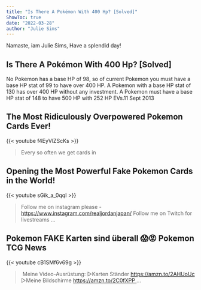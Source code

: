 ```yaml
---
title: "Is There A Pokémon With 400 Hp? [Solved]"
ShowToc: true 
date: "2022-03-28"
author: "Julie Sims" 
---
```


Namaste, iam Julie Sims, Have a splendid day!
## Is There A Pokémon With 400 Hp? [Solved]
No Pokemon has a base HP of 98, so of current Pokemon you must have a base HP stat of 99 to have over 400 HP. A Pokemon with a base HP stat of 130 has over 400 HP without any investment. A Pokemon must have a base HP stat of 148 to have 500 HP with 252 HP EVs.11 Sept 2013

## The Most Ridiculously Overpowered Pokemon Cards Ever!
{{< youtube f4EyVlZScKs >}}
>Every so often we get cards in 

## Opening the Most Powerful Fake Pokemon Cards in the World!
{{< youtube sGik_a_0qqI >}}
>Follow me on instagram please - https://www.instagram.com/realjordanjapan/ Follow me on Twitch for livestreams ...

## Pokemon FAKE Karten sind überall 😱😡 Pokemon TCG News
{{< youtube cB1SMf6v69g >}}
>‍  Meine Video-Ausrüstung: ▻Karten Ständer https://amzn.to/2AHUoUc ▻Meine Bildschirme https://amzn.to/2C0fXPP ...

